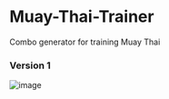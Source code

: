 # Muay-Thai-Trainer
 Combo generator for training Muay Thai

 ### Version 1
![image](https://github.com/tdeenv/Muay-Thai-Trainer/assets/105050195/8f88f42e-4e01-429a-9917-6ceec9121697)
